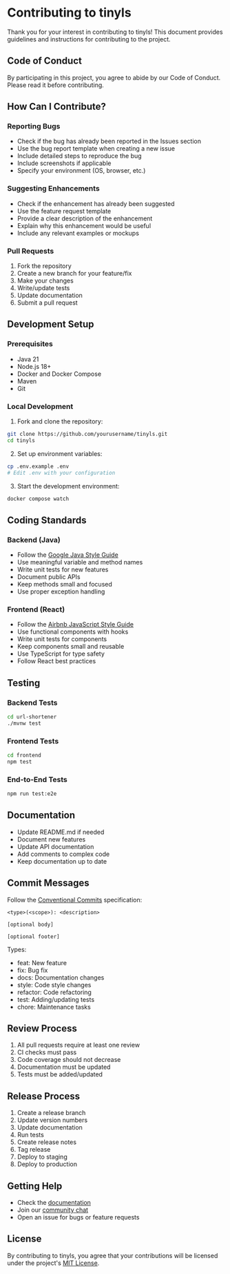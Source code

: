 # Contributing to tinyls

Thank you for your interest in contributing to tinyls! This document provides guidelines and instructions for contributing to the project.

## Code of Conduct

By participating in this project, you agree to abide by our Code of Conduct. Please read it before contributing.

## How Can I Contribute?

### Reporting Bugs

- Check if the bug has already been reported in the Issues section
- Use the bug report template when creating a new issue
- Include detailed steps to reproduce the bug
- Include screenshots if applicable
- Specify your environment (OS, browser, etc.)

### Suggesting Enhancements

- Check if the enhancement has already been suggested
- Use the feature request template
- Provide a clear description of the enhancement
- Explain why this enhancement would be useful
- Include any relevant examples or mockups

### Pull Requests

1. Fork the repository
2. Create a new branch for your feature/fix
3. Make your changes
4. Write/update tests
5. Update documentation
6. Submit a pull request

## Development Setup

### Prerequisites

- Java 21
- Node.js 18+
- Docker and Docker Compose
- Maven
- Git

### Local Development

1. Fork and clone the repository:

```bash
git clone https://github.com/yourusername/tinyls.git
cd tinyls
```

2. Set up environment variables:

```bash
cp .env.example .env
# Edit .env with your configuration
```

3. Start the development environment:

```bash
docker compose watch
```

## Coding Standards

### Backend (Java)

- Follow the [Google Java Style Guide](https://google.github.io/styleguide/javaguide.html)
- Use meaningful variable and method names
- Write unit tests for new features
- Document public APIs
- Keep methods small and focused
- Use proper exception handling

### Frontend (React)

- Follow the [Airbnb JavaScript Style Guide](https://github.com/airbnb/javascript)
- Use functional components with hooks
- Write unit tests for components
- Keep components small and reusable
- Use TypeScript for type safety
- Follow React best practices

## Testing

### Backend Tests

```bash
cd url-shortener
./mvnw test
```

### Frontend Tests

```bash
cd frontend
npm test
```

### End-to-End Tests

```bash
npm run test:e2e
```

## Documentation

- Update README.md if needed
- Document new features
- Update API documentation
- Add comments to complex code
- Keep documentation up to date

## Commit Messages

Follow the [Conventional Commits](https://www.conventionalcommits.org/) specification:

```
<type>(<scope>): <description>

[optional body]

[optional footer]
```

Types:

- feat: New feature
- fix: Bug fix
- docs: Documentation changes
- style: Code style changes
- refactor: Code refactoring
- test: Adding/updating tests
- chore: Maintenance tasks

## Review Process

1. All pull requests require at least one review
2. CI checks must pass
3. Code coverage should not decrease
4. Documentation must be updated
5. Tests must be added/updated

## Release Process

1. Create a release branch
2. Update version numbers
3. Update documentation
4. Run tests
5. Create release notes
6. Tag release
7. Deploy to staging
8. Deploy to production

## Getting Help

- Check the [documentation](docs/)
- Join our [community chat](https://gitter.im/tinyls/community)
- Open an issue for bugs or feature requests

## License

By contributing to tinyls, you agree that your contributions will be licensed under the project's [MIT License](LICENSE).
